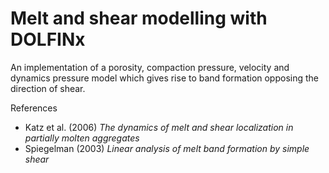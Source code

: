 # Melt and shear modelling with DOLFINx

An implementation of a porosity, compaction pressure, velocity and
dynamics pressure model which gives rise to band formation opposing
the direction of shear.

References
* Katz et al. (2006) *The dynamics of melt and shear localization in partially molten aggregates*
* Spiegelman (2003) *Linear analysis of melt band formation by simple shear*


